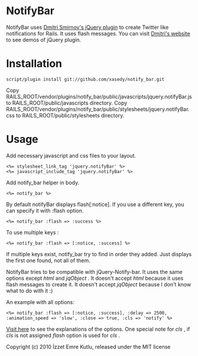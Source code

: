 
NotifyBar
=========

NotifyBar uses [Dmitri Smirnov's jQuery plugin](http://github.com/dknight/jQuery-Notify-bar) to create
Twitter like notifications for Rails. It uses flash messages.
You can visit [Dmitri's website](http://www.dmitri.me/misc/notify/) to see demos of jQuery plugin.

Installation
============

    script/plugin install git://github.com/xasedy/notify_bar.git

Copy RAILS_ROOT/vendor/plugins/notify_bar/public/javascripts/jquery.notifyBar.js to RAILS_ROOT/public/javascripts directory.
Copy RAILS_ROOT/vendor/plugins/notify_bar/public/stylesheets/jquery.notifyBar.css to RAILS_ROOT/public/stylesheets directory.

Usage
=====

Add necessary javascript and css files to your layout.

    <%= stylesheet_link_tag 'jquery.notifyBar' %>
    <%= javascript_include_tag 'jquery.notifyBar' %>

Add notify_bar helper in body.

    <%= notify_bar %>

By default notifyBar displays flash[:notice]. If you use a different key, you can specify it with :flash option.

    <%= notify_bar :flash => :success %>

To use multiple keys :

    <%= notify_bar :flash => [:notice, :success] %>

If multiple keys exist, notify_bar try to find in order they added. Just displays the first one found, not all of them.

NotifyBar tries to be compatible with jQuery-Notify-bar. It uses the same options except _html_ and _jqObject_ .
It doesn't accept _html_ because it uses flash messages to create it. It doesn't accept _jqObject_ because I don't know what to do with it :)

An example with all options:

    <%= notify_bar :flash => [:notice, :success], :delay => 2500, :animation_speed => 'slow', :close => true, :cls => 'notify' %>

[Visit here](http://www.dmitri.me/misc/notify/) to see the explanations of the options.
One special note for _cls_ , if _cls_ is not assigned _flash_ option is used for _cls_ .

Copyright (c) 2010 İzzet Emre Kutlu, released under the MIT license
